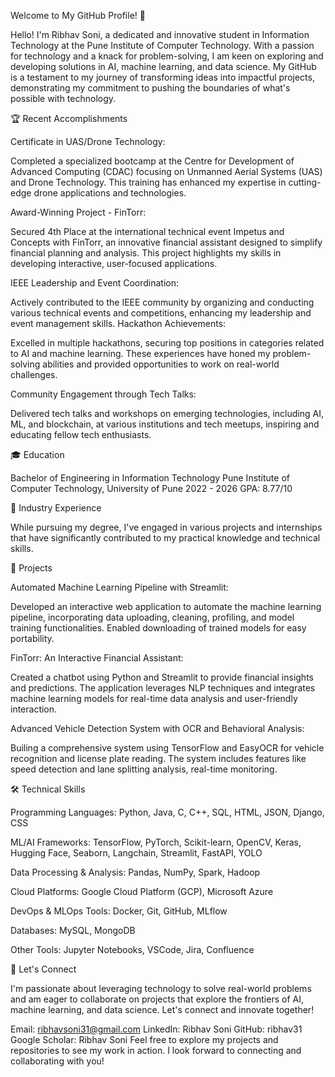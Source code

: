 Welcome to My GitHub Profile! 👋

Hello! I'm Ribhav Soni, a dedicated and innovative student in Information Technology at the Pune Institute of Computer Technology. With a passion for technology and a knack for problem-solving, I am keen on exploring and developing solutions in AI, machine learning, and data science. My GitHub is a testament to my journey of transforming ideas into impactful projects, demonstrating my commitment to pushing the boundaries of what's possible with technology.

🏆 Recent Accomplishments

Certificate in UAS/Drone Technology:

Completed a specialized bootcamp at the Centre for Development of Advanced Computing (CDAC) focusing on Unmanned Aerial Systems (UAS) and Drone Technology. This training has enhanced my expertise in cutting-edge drone applications and technologies.

Award-Winning Project - FinTorr:

Secured 4th Place at the international technical event Impetus and Concepts with FinTorr, an innovative financial assistant designed to simplify financial planning and analysis. This project highlights my skills in developing interactive, user-focused applications.

IEEE Leadership and Event Coordination:

Actively contributed to the IEEE community by organizing and conducting various technical events and competitions, enhancing my leadership and event management skills.
Hackathon Achievements:

Excelled in multiple hackathons, securing top positions in categories related to AI and machine learning. These experiences have honed my problem-solving abilities and provided opportunities to work on real-world challenges.

Community Engagement through Tech Talks:

Delivered tech talks and workshops on emerging technologies, including AI, ML, and blockchain, at various institutions and tech meetups, inspiring and educating fellow tech enthusiasts.


🎓 Education

Bachelor of Engineering in Information Technology
Pune Institute of Computer Technology, University of Pune
2022 - 2026
GPA: 8.77/10

💼 Industry Experience

While pursuing my degree, I've engaged in various projects and internships that have significantly contributed to my practical knowledge and technical skills.

🚀 Projects

Automated Machine Learning Pipeline with Streamlit:

Developed an interactive web application to automate the machine learning pipeline, incorporating data uploading, cleaning, profiling, and model training functionalities. Enabled downloading of trained models for easy portability.

FinTorr: An Interactive Financial Assistant:

Created a chatbot using Python and Streamlit to provide financial insights and predictions. The application leverages NLP techniques and integrates machine learning models for real-time data analysis and user-friendly interaction.

Advanced Vehicle Detection System with OCR and Behavioral Analysis:

Builing a comprehensive system using TensorFlow and EasyOCR for vehicle recognition and license plate reading. The system includes features like speed detection and lane splitting analysis, real-time monitoring.


🛠️ Technical Skills


Programming Languages: Python, Java, C, C++, SQL, HTML, JSON, Django, CSS

ML/AI Frameworks: TensorFlow, PyTorch, Scikit-learn, OpenCV, Keras, Hugging Face, Seaborn, Langchain, Streamlit, FastAPI, YOLO

Data Processing & Analysis: Pandas, NumPy, Spark, Hadoop

Cloud Platforms: Google Cloud Platform (GCP), Microsoft Azure

DevOps & MLOps Tools: Docker, Git, GitHub, MLflow

Databases: MySQL, MongoDB

Other Tools: Jupyter Notebooks, VSCode, Jira, Confluence


📧 Let's Connect

I'm passionate about leveraging technology to solve real-world problems and am eager to collaborate on projects that explore the frontiers of AI, machine learning, and data science. Let's connect and innovate together!

Email: ribhavsoni31@gmail.com
LinkedIn: Ribhav Soni
GitHub: ribhav31
Google Scholar: Ribhav Soni
Feel free to explore my projects and repositories to see my work in action. I look forward to connecting and collaborating with you!
